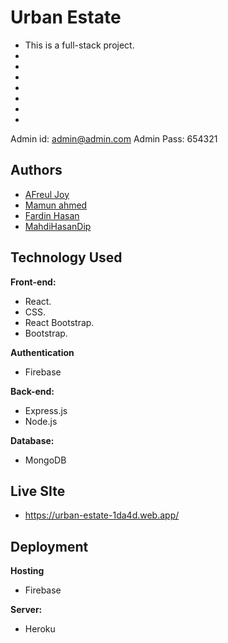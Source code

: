 # Urban Estate

- This is a full-stack project.
-
-
-
-
-
-
-

Admin id: admin@admin.com
Admin Pass: 654321

## Authors

- [AFreul Joy](https://github.com/afreul-joy)
- [Mamun ahmed](https://github.com/webdmamun)
- [Fardin Hasan](https://github.com/fardin-hasan)
- [MahdiHasanDip](https://www.github.com/MahdiHasanDip)

## Technology Used

**Front-end:**

- React.
- CSS.
- React Bootstrap.
- Bootstrap.

**Authentication**

- Firebase

**Back-end:**

- Express.js
- Node.js

**Database:**

- MongoDB

## Live SIte

- https://urban-estate-1da4d.web.app/

## Deployment

**Hosting**

- Firebase

**Server:**

- Heroku
